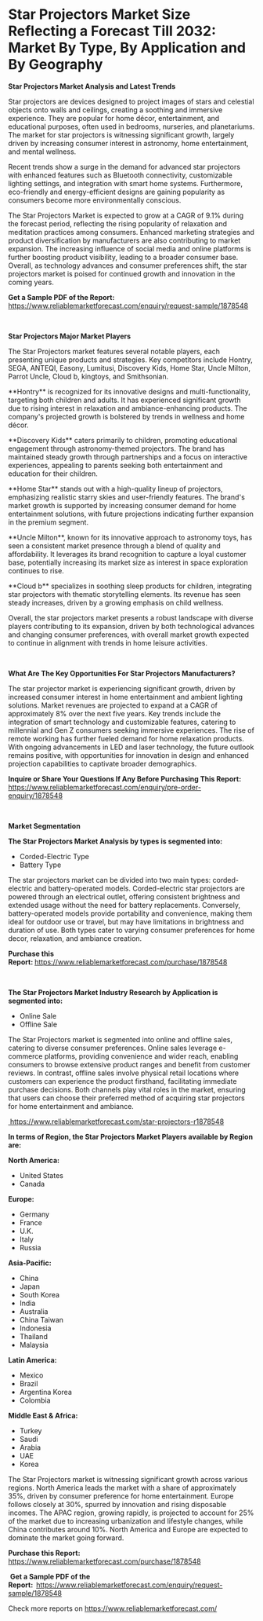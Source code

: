 <p><h1>Star Projectors Market Size Reflecting a Forecast Till 2032: Market By Type, By Application and By Geography</h1></p><p><strong>Star Projectors Market Analysis and Latest Trends</strong></p>
<p><p>Star projectors are devices designed to project images of stars and celestial objects onto walls and ceilings, creating a soothing and immersive experience. They are popular for home décor, entertainment, and educational purposes, often used in bedrooms, nurseries, and planetariums. The market for star projectors is witnessing significant growth, largely driven by increasing consumer interest in astronomy, home entertainment, and mental wellness.</p><p>Recent trends show a surge in the demand for advanced star projectors with enhanced features such as Bluetooth connectivity, customizable lighting settings, and integration with smart home systems. Furthermore, eco-friendly and energy-efficient designs are gaining popularity as consumers become more environmentally conscious.</p><p>The Star Projectors Market is expected to grow at a CAGR of 9.1% during the forecast period, reflecting the rising popularity of relaxation and meditation practices among consumers. Enhanced marketing strategies and product diversification by manufacturers are also contributing to market expansion. The increasing influence of social media and online platforms is further boosting product visibility, leading to a broader consumer base. Overall, as technology advances and consumer preferences shift, the star projectors market is poised for continued growth and innovation in the coming years.</p></p>
<p><strong>Get a Sample PDF of the Report:&nbsp;</strong> <a href="https://www.reliablemarketforecast.com/enquiry/request-sample/1878548?utm_campaign=3458&utm_medium=2&utm_source=Github&utm_content=ia&utm_term=04042025&utm_id=star-projectors">https://www.reliablemarketforecast.com/enquiry/request-sample/1878548</a></p>
<p>&nbsp;</p>
<p><strong>Star Projectors Major Market Players</strong></p>
<p><p>The Star Projectors market features several notable players, each presenting unique products and strategies. Key competitors include Hontry, SEGA, ANTEQI, Easony, Lumitusi, Discovery Kids, Home Star, Uncle Milton, Parrot Uncle, Cloud b, kingtoys, and Smithsonian.</p><p>**Hontry** is recognized for its innovative designs and multi-functionality, targeting both children and adults. It has experienced significant growth due to rising interest in relaxation and ambiance-enhancing products. The company's projected growth is bolstered by trends in wellness and home décor.</p><p>**Discovery Kids** caters primarily to children, promoting educational engagement through astronomy-themed projectors. The brand has maintained steady growth through partnerships and a focus on interactive experiences, appealing to parents seeking both entertainment and education for their children.</p><p>**Home Star** stands out with a high-quality lineup of projectors, emphasizing realistic starry skies and user-friendly features. The brand's market growth is supported by increasing consumer demand for home entertainment solutions, with future projections indicating further expansion in the premium segment.</p><p>**Uncle Milton**, known for its innovative approach to astronomy toys, has seen a consistent market presence through a blend of quality and affordability. It leverages its brand recognition to capture a loyal customer base, potentially increasing its market size as interest in space exploration continues to rise.</p><p>**Cloud b** specializes in soothing sleep products for children, integrating star projectors with thematic storytelling elements. Its revenue has seen steady increases, driven by a growing emphasis on child wellness.</p><p>Overall, the star projectors market presents a robust landscape with diverse players contributing to its expansion, driven by both technological advances and changing consumer preferences, with overall market growth expected to continue in alignment with trends in home leisure activities.</p></p>
<p>&nbsp;</p>
<p><strong>What Are The Key Opportunities For Star Projectors Manufacturers?</strong></p>
<p><p>The star projector market is experiencing significant growth, driven by increased consumer interest in home entertainment and ambient lighting solutions. Market revenues are projected to expand at a CAGR of approximately 8% over the next five years. Key trends include the integration of smart technology and customizable features, catering to millennial and Gen Z consumers seeking immersive experiences. The rise of remote working has further fueled demand for home relaxation products. With ongoing advancements in LED and laser technology, the future outlook remains positive, with opportunities for innovation in design and enhanced projection capabilities to captivate broader demographics.</p></p>
<p><strong>Inquire or Share Your Questions If Any Before Purchasing This Report:</strong> <a href="https://www.reliablemarketforecast.com/enquiry/pre-order-enquiry/1878548?utm_campaign=3458&utm_medium=2&utm_source=Github&utm_content=ia&utm_term=04042025&utm_id=star-projectors">https://www.reliablemarketforecast.com/enquiry/pre-order-enquiry/1878548</a></p>
<p>&nbsp;</p>
<p><strong>Market Segmentation</strong></p>
<p><strong>The Star Projectors Market Analysis by types is segmented into:</strong></p>
<p><ul><li>Corded-Electric Type</li><li>Battery Type</li></ul></p>
<p><p>The star projectors market can be divided into two main types: corded-electric and battery-operated models. Corded-electric star projectors are powered through an electrical outlet, offering consistent brightness and extended usage without the need for battery replacements. Conversely, battery-operated models provide portability and convenience, making them ideal for outdoor use or travel, but may have limitations in brightness and duration of use. Both types cater to varying consumer preferences for home decor, relaxation, and ambiance creation.</p></p>
<p><strong>Purchase this Report:&nbsp;</strong><a href="https://www.reliablemarketforecast.com/purchase/1878548?utm_campaign=3458&utm_medium=2&utm_source=Github&utm_content=ia&utm_term=04042025&utm_id=star-projectors">https://www.reliablemarketforecast.com/purchase/1878548</a></p>
<p>&nbsp;</p>
<p><strong>The Star Projectors Market Industry Research by Application is segmented into:</strong></p>
<p><ul><li>Online Sale</li><li>Offline Sale</li></ul></p>
<p><p>The Star Projectors market is segmented into online and offline sales, catering to diverse consumer preferences. Online sales leverage e-commerce platforms, providing convenience and wider reach, enabling consumers to browse extensive product ranges and benefit from customer reviews. In contrast, offline sales involve physical retail locations where customers can experience the product firsthand, facilitating immediate purchase decisions. Both channels play vital roles in the market, ensuring that users can choose their preferred method of acquiring star projectors for home entertainment and ambiance.</p></p>
<p><a href="https://www.reliablemarketforecast.com/star-projectors-r1878548?utm_campaign=3458&utm_medium=2&utm_source=Github&utm_content=ia&utm_term=04042025&utm_id=star-projectors">&nbsp;https://www.reliablemarketforecast.com/star-projectors-r1878548</a></p>
<p><strong>In terms of Region, the Star Projectors Market Players available by Region are:</strong></p>
<p>
    <p> <strong> North America: </strong>
        <ul>
            <li>United States</li>
            <li>Canada</li>
        </ul>
        </p> 
    <p> <strong> Europe: </strong>
        <ul>
            <li>Germany</li>
            <li>France</li>
            <li>U.K.</li>
            <li>Italy</li>
            <li>Russia</li>
        </ul>
        </p> 
    <p> <strong> Asia-Pacific: </strong>
        <ul>
            <li>China</li>
            <li>Japan</li>
            <li>South Korea</li>
            <li>India</li>
            <li>Australia</li>
            <li>China Taiwan</li>
            <li>Indonesia</li>
            <li>Thailand</li>
            <li>Malaysia</li>
        </ul>
        </p> 
    <p> <strong> Latin America: </strong>
        <ul>
            <li>Mexico</li>
            <li>Brazil</li>
            <li>Argentina Korea</li>
            <li>Colombia</li>
        </ul>
        </p> 
    <p> <strong> Middle East & Africa: </strong>
        <ul>
            <li>Turkey</li>
            <li>Saudi</li>
            <li>Arabia</li>
            <li>UAE</li>
            <li>Korea</li>
        </ul>
    </p>
    </p>
<p><p>The Star Projectors market is witnessing significant growth across various regions. North America leads the market with a share of approximately 35%, driven by consumer preference for home entertainment. Europe follows closely at 30%, spurred by innovation and rising disposable incomes. The APAC region, growing rapidly, is projected to account for 25% of the market due to increasing urbanization and lifestyle changes, while China contributes around 10%. North America and Europe are expected to dominate the market going forward.</p></p>
<p><strong>Purchase this Report: </strong><a href="https://www.reliablemarketforecast.com/purchase/1878548?utm_campaign=3458&utm_medium=2&utm_source=Github&utm_content=ia&utm_term=04042025&utm_id=star-projectors">https://www.reliablemarketforecast.com/purchase/1878548</a></p>
<p>&nbsp;<strong>Get a Sample PDF of the Report:&nbsp;&nbsp;</strong><a href="https://www.reliablemarketforecast.com/enquiry/request-sample/1878548?utm_campaign=3458&utm_medium=2&utm_source=Github&utm_content=ia&utm_term=04042025&utm_id=star-projectors">https://www.reliablemarketforecast.com/enquiry/request-sample/1878548</a></p>
<p><strong></strong></p>
<p>Check more reports on <a href="https://www.reliablemarketforecast.com/?utm_campaign=3458&utm_medium=2&utm_source=Github&utm_content=ia&utm_term=04042025&utm_id=star-projectors">https://www.reliablemarketforecast.com/</a></p>